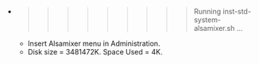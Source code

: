 * >>>>>>>>> Running inst-std-system-alsamixer.sh ...
  * Insert Alsamixer menu in Administration.
  * Disk size = 3481472K. Space Used = 4K.
